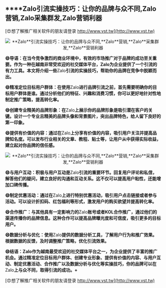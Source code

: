 ## ****Zalo**引流实操技巧：让你的品牌与众不同,**Zalo**营销,**Zalo**采集群发,**Zalo**营销利器**

[😍想了解推广相关软件的朋友请登录 http://www.vst.tw](http://www.vst.tw)

 <center><img src="https://vst.tw/MP4/tuiguang/png/7.png" alt="**Zalo**引流实操技巧：让你的品牌与众不同,**Zalo**营销,**Zalo**采集群发,**Zalo**营销利器"></center>

**😄导语：在当今竞争激烈的商业环境中，有效的市场推广对于品牌的成功至关重要。作为一种在越南非常受欢迎的社交媒体平台，**Zalo**为企业提供了一个引流的有力工具。本文将介绍一些**Zalo**引流的实操技巧，帮助你的品牌在竞争中脱颖而出。**

**😄精准定位目标用户群体：在使用**Zalo**进行品牌引流之前，首先需要明确你的目标用户群体是谁。通过分析他们的特征、兴趣和消费习惯，你可以更好地针对性地制定推广策略，提高转化率。**

**😄创建专业精美的品牌形象：在**Zalo**上展示你的品牌形象是吸引潜在客户的关键。设计一个专业且精美的品牌头像和背景图片，突出品牌特色，给人留下良好的第一印象。**

**😄提供有价值的内容：通过在**Zalo**上分享有价值的内容，吸引用户关注并提高品牌知名度。可以发布行业相关的文章、教程、贴士等，让用户从中获得实际收益，建立起对你品牌的信任感。**

 <center><img src="https://vst.tw/MP4/tuiguang/png/1.png" alt="**Zalo**引流实操技巧：让你的品牌与众不同,**Zalo**营销,**Zalo**采集群发,**Zalo**营销利器"></center>

**😄与用户互动：积极与用户互动是**Zalo**引流的重要环节。回复用户评论和私信，解答他们的疑问，建立良好的沟通和互动关系。这不仅可以提高用户粘性，还能增加口碑传播。**

**😄制定优惠活动：通过在**Zalo**上进行特别优惠活动，吸引用户点击链接或者参与活动。可以设计折扣码、红包福利等形式，激发用户的购买欲望并提高转化率。**

**😄合作推广：与其他具有一定影响力的**Zalo**账号或者KOL合作推广，通过他们的渠道传播你的品牌信息。这种合作可以提高品牌曝光度和可信度，吸引更多的目标用户。**

**😄数据分析与优化：使用**Zalo**提供的数据分析工具，了解用户行为和推广效果。根据数据的反馈，及时调整推广策略，优化引流效果。**

**😄结语：**Zalo**作为越南最受欢迎的社交媒体平台之一，为企业提供了丰富的推广机会。通过精准定位目标用户群体、创建专业形象、提供有价值的内容、与用户互动、制定优惠活动、合作推广以及数据分析与优化等实操技巧，你的品牌可以在**Zalo**上与众不同，取得引流的成功。+**

[😍想了解推广相关软件的朋友请登录 http://www.vst.tw](http://www.vst.tw)



